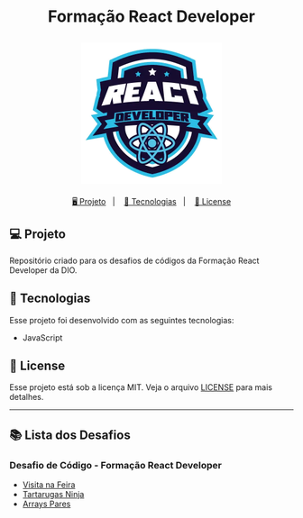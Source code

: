 <h1 align="center">
  Formação React Developer
</h1>

<h2 align="center">
  <img src="./assets/react.webp" width="250px">
</h2>

<p align="center">
  <a href="#-projeto">🖥️ Projeto</a>&nbsp;&nbsp;&nbsp;|&nbsp;&nbsp;&nbsp;
  <a href="#-tecnologias">🚀 Tecnologias</a>&nbsp;&nbsp;&nbsp;|&nbsp;&nbsp;&nbsp;
  <a href="#-license">📝 License</a>
</p>

## 💻 Projeto

Repositório criado para os desafios de códigos da Formação React Developer da DIO.

## 🚀 Tecnologias

Esse projeto foi desenvolvido com as seguintes tecnologias:

- JavaScript

## 📝 License

Esse projeto está sob a licença MIT. Veja o arquivo [LICENSE](LICENSE) para mais detalhes.

---

## 📚 Lista dos Desafios

### Desafio de Código - Formação React Developer

- [Visita na Feira](./Modulo1-Desafio1/script.js)
- [Tartarugas Ninja](./Modulo1-Desafio2/script.js)
- [Arrays Pares](./Modulo1-Desafio3/script.js)
